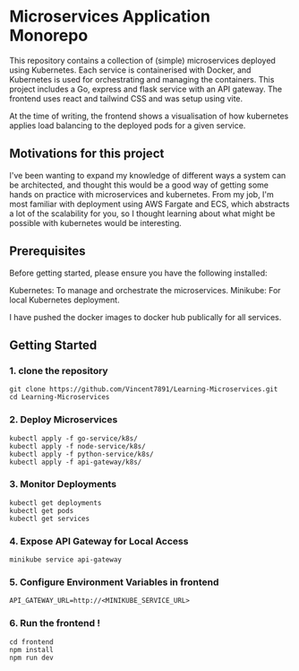 # Microservices Application Monorepo

This repository contains a collection of (simple) microservices deployed using Kubernetes. Each service is containerised with Docker, and Kubernetes is used for orchestrating and managing the containers. This project includes a Go, express and flask service with an API gateway. The frontend uses react and tailwind CSS and was setup using vite. 

At the time of writing, the frontend shows a visualisation of how kubernetes applies load balancing to the deployed pods for a given service.

## Motivations for this project
I've been wanting to expand my knowledge of different ways a system can be architected, and thought this would be a good way of getting some hands on practice with microservices and kubernetes. From my job, I'm most familiar with deployment using AWS Fargate and ECS, which abstracts a lot of the scalability for you, so I thought learning about what might be possible with kubernetes would be interesting.

## Prerequisites
Before getting started, please ensure you have the following installed:

Kubernetes: To manage and orchestrate the microservices.
Minikube: For local Kubernetes deployment.

I have pushed the docker images to docker hub publically for all services.

## Getting Started

### 1. clone the repository 
```
git clone https://github.com/Vincent7891/Learning-Microservices.git
cd Learning-Microservices
```
### 2. Deploy Microservices
```
kubectl apply -f go-service/k8s/
kubectl apply -f node-service/k8s/
kubectl apply -f python-service/k8s/
kubectl apply -f api-gateway/k8s/
```
### 3. Monitor Deployments
```
kubectl get deployments
kubectl get pods
kubectl get services
```
### 4. Expose API Gateway for Local Access
```
minikube service api-gateway
```

### 5. Configure Environment Variables in frontend
```
API_GATEWAY_URL=http://<MINIKUBE_SERVICE_URL>
```
### 6. Run the frontend !
```
cd frontend
npm install
npm run dev
```









